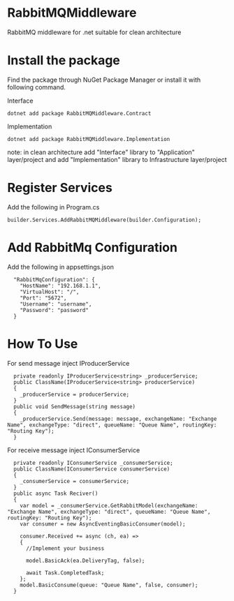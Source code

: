 # RabbitMQMiddleware
RabbitMQ middleware for .net suitable for clean architecture

# Install the package
Find the package through NuGet Package Manager or install it with following command.

Interface
```
dotnet add package RabbitMQMiddleware.Contract
```

Implementation
```
dotnet add package RabbitMQMiddleware.Implementation
```
note: in clean architecture add "Interface" library to "Application" layer/project and add "Implementation" library to Infrastructure layer/project

# Register Services
Add the following in Program.cs
```
builder.Services.AddRabbitMQMiddleware(builder.Configuration);
```

# Add RabbitMq Configuration
Add the following in appsettings.json
```
  "RabbitMqConfiguration": {
    "HostName": "192.168.1.1",
    "VirtualHost": "/",
    "Port": "5672",
    "Username": "username",
    "Password": "password"
  }
```
# How To Use
For send message inject IProducerService
```
  private readonly IProducerService<string> _producerService;
  public ClassName(IProducerService<string> producerService)
  {
    _producerService = producerService;
  }
  public void SendMessage(string message)
  {
    _producerService.Send(message: message, exchangeName: "Exchange Name", exchangeType: "direct", queueName: "Queue Name", routingKey: "Routing Key");
  }
```

For receive message inject IConsumerService
```
  private readonly IConsumerService _consumerService;
  public ClassName(IConsumerService consumerService)
  {
    _consumerService = consumerService;
  }
  public async Task Reciver()
  {
    var model = _consumerService.GetRabbitModel(exchangeName: "Exchange Name", exchangeType: "direct", queueName: "Queue Name", routingKey: "Routing Key");
    var consumer = new AsyncEventingBasicConsumer(model);

    consumer.Received += async (ch, ea) =>
    {
      //Implement your business

      model.BasicAck(ea.DeliveryTag, false);

      await Task.CompletedTask;
    };
    model.BasicConsume(queue: "Queue Name", false, consumer);
  }
```



